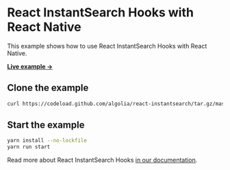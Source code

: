 # React InstantSearch Hooks with React Native

This example shows how to use React InstantSearch Hooks with React Native.

[**Live example →**](https://codesandbox.io/s/github/algolia/react-instantsearch/tree/master/examples/hooks-react-native)

## Clone the example

```sh
curl https://codeload.github.com/algolia/react-instantsearch/tar.gz/master | tar -xz --strip=2 react-instantsearch-master/examples/hooks-react-native
```

## Start the example

```sh
yarn install --no-lockfile
yarn run start
```

Read more about React InstantSearch Hooks [in our documentation](https://www.algolia.com/doc/guides/building-search-ui/what-is-instantsearch/react-hooks/).
